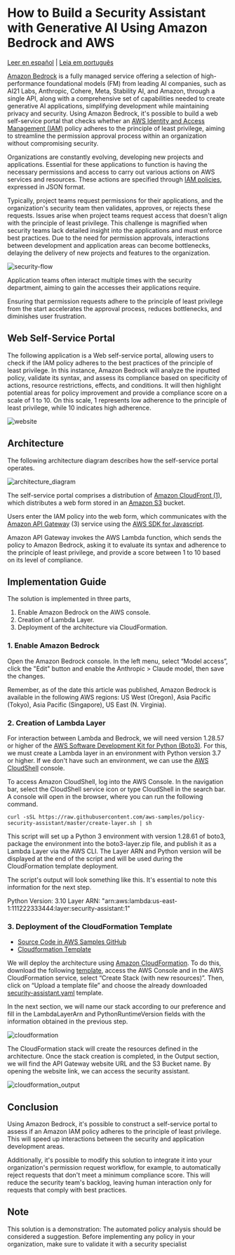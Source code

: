 # How to Build a Security Assistant with Generative AI Using Amazon Bedrock and AWS

[Leer en español](./README.es.md) | [Leia em português](./README.pt.md)

[Amazon Bedrock](https://aws.amazon.com/bedrock/) is a fully managed service offering a selection of high-performance foundational models (FM) from leading AI companies, such as AI21 Labs, Anthropic, Cohere, Meta, Stability AI, and Amazon, through a single API, along with a comprehensive set of capabilities needed to create generative AI applications, simplifying development while maintaining privacy and security. Using Amazon Bedrock, it's possible to build a web self-service portal that checks whether an [AWS Identity and Access Management (IAM)](https://aws.amazon.com/iam/) policy adheres to the principle of least privilege, aiming to streamline the permission approval process within an organization without compromising security.

Organizations are constantly evolving, developing new projects and applications. Essential for these applications to function is having the necessary permissions and access to carry out various actions on AWS services and resources. These actions are specified through [IAM policies](https://docs.aws.amazon.com/IAM/latest/UserGuide/access_policies.html), expressed in JSON format.

Typically, project teams request permissions for their applications, and the organization's security team then validates, approves, or rejects these requests. Issues arise when project teams request access that doesn't align with the principle of least privilege. This challenge is magnified when security teams lack detailed insight into the applications and must enforce best practices. Due to the need for permission approvals, interactions between development and application areas can become bottlenecks, delaying the delivery of new projects and features to the organization.

![security-flow](./images/security_flow.png)

Application teams often interact multiple times with the security department, aiming to gain the accesses their applications require.

Ensuring that permission requests adhere to the principle of least privilege from the start accelerates the approval process, reduces bottlenecks, and diminishes user frustration.

## Web Self-Service Portal

The following application is a Web self-service portal, allowing users to check if the IAM policy adheres to the best practices of the principle of least privilege. In this instance, Amazon Bedrock will analyze the inputted policy, validate its syntax, and assess its compliance based on specificity of actions, resource restrictions, effects, and conditions. It will then highlight potential areas for policy improvement and provide a compliance score on a scale of 1 to 10. On this scale, 1 represents low adherence to the principle of least privilege, while 10 indicates high adherence.

![website](./images/website.png)

## Architecture
The following architecture diagram describes how the self-service portal operates.

![architecture_diagram](./images/architecture_diagram.png)

The self-service portal comprises a distribution of [Amazon CloudFront (1)](https://aws.amazon.com/cloudfront/), which distributes a web form stored in an [Amazon S3](https://aws.amazon.com/s3/) bucket.

Users enter the IAM policy into the web form, which communicates with the [Amazon API Gateway](https://aws.amazon.com/api-gateway/) (3) service using the [AWS SDK for Javascript](https://aws.amazon.com/sdk-for-javascript/).

Amazon API Gateway invokes the AWS Lambda function, which sends the policy to Amazon Bedrock, asking it to evaluate its syntax and adherence to the principle of least privilege, and provide a score between 1 to 10 based on its level of compliance.

## Implementation Guide

The solution is implemented in three parts,

1. Enable Amazon Bedrock on the AWS console.
2. Creation of Lambda Layer.
3. Deployment of the architecture via CloudFormation.

### 1. Enable Amazon Bedrock

Open the Amazon Bedrock console. In the left menu, select “Model access”, click the "Edit" button and enable the Anthropic > Claude model, then save the changes.

Remember, as of the date this article was published, Amazon Bedrock is available in the following AWS regions: US West (Oregon), Asia Pacific (Tokyo), Asia Pacific (Singapore), US East (N. Virginia).

### 2. Creation of Lambda Layer

For interaction between Lambda and Bedrock, we will need version 1.28.57 or higher of the [AWS Software Development Kit for Python (Boto3)](https://aws.amazon.com/sdk-for-python/). For this, we must create a Lambda layer in an environment with Python version 3.7 or higher. If we don't have such an environment, we can use the [AWS CloudShell](https://aws.amazon.com/cloudshell/) console.

To access Amazon CloudShell, log into the AWS Console. In the navigation bar, select the CloudShell service icon or type CloudShell in the search bar. A console will open in the browser, where you can run the following command.

```
curl -sSL https://raw.githubusercontent.com/aws-samples/policy-security-assistant/master/create-layer.sh | sh
```

This script will set up a Python 3 environment with version 1.28.61 of boto3, package the environment into the boto3-layer.zip file, and publish it as a Lambda Layer via the AWS CLI. The Layer ARN and Python version will be displayed at the end of the script and will be used during the CloudFormation template deployment.

The script's output will look something like this. It's essential to note this information for the next step.

Python Version: 3.10
Layer ARN: "arn:aws:lambda:us-east-1:111222333444:layer:security-assistant:1"

### 3. Deployment of the CloudFormation Template

- [Source Code in AWS Samples GitHub](https://github.com/aws-samples/policy-security-assistant/)
- [Cloudformation Template](https://github.com/aws-samples/policy-security-assistant/blob/main/security-assistant.yaml)


We will deploy the architecture using [Amazon CloudFormation](https://aws.amazon.com/cloudformation/). To do this, download the following [template](https://github.com/aws-samples/policy-security-assistant/blob/main/security-assistant.yaml), access the AWS Console and in the AWS CloudFormation service, select “Create Stack (with new resources)”. Then, click on “Upload a template file” and choose the already downloaded [security-assistant.yaml](https://github.com/aws-samples/policy-security-assistant/blob/main/security-assistant.yaml) template.

In the next section, we will name our stack according to our preference and fill in the LambdaLayerArn and PythonRuntimeVersion fields with the information obtained in the previous step.

![cloudformation](./images/cloudformation.png)

The CloudFormation stack will create the resources defined in the architecture. Once the stack creation is completed, in the Output section, we will find the API Gateway website URL and the S3 Bucket name. By opening the website link, we can access the security assistant.

![cloudformation_output](./images/cloudformation_output.png)

## Conclusion

Using Amazon Bedrock, it's possible to construct a self-service portal to assess if an Amazon IAM policy adheres to the principle of least privilege. This will speed up interactions between the security and application development areas.

Additionally, it's possible to modify this solution to integrate it into your organization's permission request workflow, for example, to automatically reject requests that don't meet a minimum compliance score. This will reduce the security team's backlog, leaving human interaction only for requests that comply with best practices.

## Note
This solution is a demonstration: The automated policy analysis should be considered a suggestion. Before implementing any policy in your organization, make sure to validate it with a security specialist
